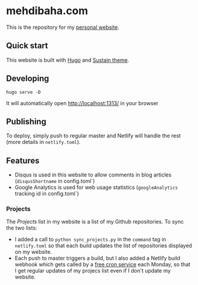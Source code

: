 # mehdibaha.com
This is the repository for my [personal website](https://mehdibaha.com).

## Quick start
This website is built with [Hugo](https://gohugo.io/) and [Sustain theme](https://github.com/nurlansu/hugo-sustain). 

## Developing
`hugo serve -D`

It will automatically open <http://localhost:1313/> in your browser

## Publishing
To deploy, simply push to regular master and Netlify will handle the rest (more details in `netlify.toml`).

## Features
* Disqus is used in this website to allow comments in blog articles (`disqusShortname` in config.toml`)
* Google Analytics is used for web usage statistics (`googleAnalytics` tracking id in config.toml`)

### Projects
The *Projects* list in my website is a list of my Github repositories. To sync the two lists:
* I added a call to `python sync_projects.py` in the `command` tag in `netlify.toml` so that each build updates the list of repositories displayed on my website.
* Each push to master triggers a build, but I also added a Netlify build webhook which gets called by a [free cron service](https://cron-job.org/) each Monday, so that I get regular updates of my projecs list even if I don't update my website.
